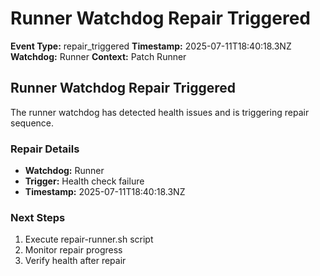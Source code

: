 # Runner Watchdog Repair Triggered

**Event Type:** repair_triggered
**Timestamp:** 2025-07-11T18:40:18.3NZ
**Watchdog:** Runner
**Context:** Patch Runner


## Runner Watchdog Repair Triggered

The runner watchdog has detected health issues and is triggering repair sequence.

### Repair Details
- **Watchdog:** Runner
- **Trigger:** Health check failure
- **Timestamp:** 2025-07-11T18:40:18.3NZ

### Next Steps
1. Execute repair-runner.sh script
2. Monitor repair progress
3. Verify health after repair


